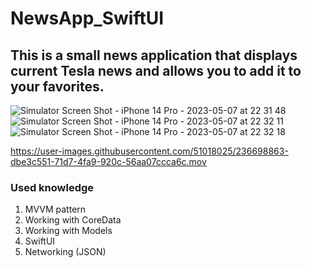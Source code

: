 # NewsApp_SwiftUI 

## This is a small news application that displays current Tesla news and allows you to add it to your favorites.

![Simulator Screen Shot - iPhone 14 Pro - 2023-05-07 at 22 31 48](https://user-images.githubusercontent.com/51018025/236698843-10c8074c-c47e-46c7-ae3b-f946a896af36.png) ![Simulator Screen Shot - iPhone 14 Pro - 2023-05-07 at 22 32 11](https://user-images.githubusercontent.com/51018025/236698847-e69bad7f-d085-4d71-b912-35988ee76a5b.png)
![Simulator Screen Shot - iPhone 14 Pro - 2023-05-07 at 22 32 18](https://user-images.githubusercontent.com/51018025/236698859-07218aab-0fb5-4c2b-b78b-6e147bf9e2b4.png)




https://user-images.githubusercontent.com/51018025/236698863-dbe3c551-71d7-4fa9-920c-56aa07ccca6c.mov





### Used knowledge
1. MVVM pattern
2. Working with CoreData
3. Working with Models
4. SwiftUI
5. Networking (JSON)

